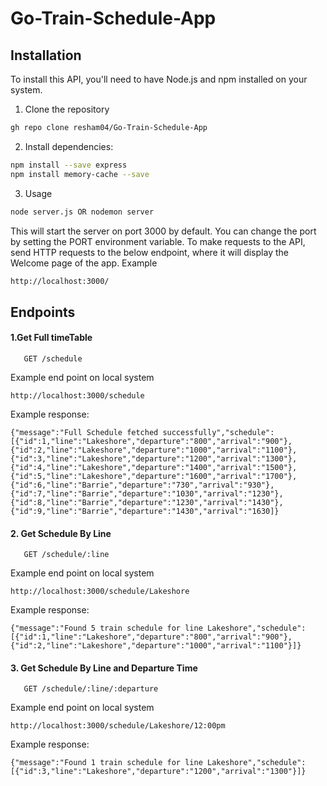 # Go-Train-Schedule-App


## Installation
To install this API, you'll need to have Node.js and npm installed on your system.

1. Clone the repository
```bash
gh repo clone resham04/Go-Train-Schedule-App
```
2. Install dependencies:
```bash
npm install --save express
npm install memory-cache --save
```
3. Usage
```bash
node server.js OR nodemon server
```
This will start the server on port 3000 by default. You can change the port by setting the PORT environment variable.
To make requests to the API, send HTTP requests to the below endpoint, where it will display the Welcome page of the app. 
Example
```bash
http://localhost:3000/
```

## Endpoints

#### 1.Get Full timeTable

```http
   GET /schedule
```
Example end point on local system
```
http://localhost:3000/schedule
```
Example response:
```
{"message":"Full Schedule fetched successfully","schedule":[{"id":1,"line":"Lakeshore","departure":"800","arrival":"900"},{"id":2,"line":"Lakeshore","departure":"1000","arrival":"1100"},{"id":3,"line":"Lakeshore","departure":"1200","arrival":"1300"},{"id":4,"line":"Lakeshore","departure":"1400","arrival":"1500"},{"id":5,"line":"Lakeshore","departure":"1600","arrival":"1700"},{"id":6,"line":"Barrie","departure":"730","arrival":"930"},{"id":7,"line":"Barrie","departure":"1030","arrival":"1230"},{"id":8,"line":"Barrie","departure":"1230","arrival":"1430"},{"id":9,"line":"Barrie","departure":"1430","arrival":"1630]}
```

#### 2. Get Schedule By Line
```http
   GET /schedule/:line
```
Example end point on local system
```
http://localhost:3000/schedule/Lakeshore
```
Example response:
```
{"message":"Found 5 train schedule for line Lakeshore","schedule":[{"id":1,"line":"Lakeshore","departure":"800","arrival":"900"},{"id":2,"line":"Lakeshore","departure":"1000","arrival":"1100"}]}
```

#### 3. Get Schedule By Line and Departure Time
```http
   GET /schedule/:line/:departure
```
Example end point on local system
```
http://localhost:3000/schedule/Lakeshore/12:00pm
```
Example response:
```
{"message":"Found 1 train schedule for line Lakeshore","schedule":[{"id":3,"line":"Lakeshore","departure":"1200","arrival":"1300"}]}
```



